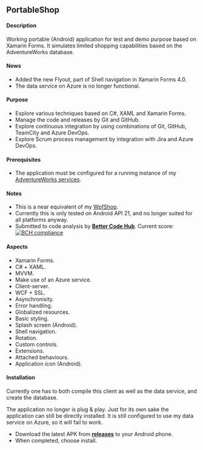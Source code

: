 ## PortableShop

#### Description
Working portable (Android) application for test and demo purpose based on Xamarin Forms. It simulates limited shopping capabilities based on the AdventureWorks database.

#### News
* Added the new Flyout, part of Shell navigation in Xamarin Forms 4.0.
* The data service on Azure is no longer functional.

#### Purpose
* Explore various techniques based on C#, XAML and Xamarin Forms.
* Manage the code and releases by Git and GitHub.
* Explore continuous integration by using combinations of Git, GitHub, TeamCity and Azure DevOps.
* Explore Scrum process management by integration with Jira and Azure DevOps.

#### Prerequisites
* The application must be configured for a running instance of my [AdventureWorks services](https://github.com/a-einstein/AdventureWorks/blob/master/README.md).

#### Notes
* This is a near equivalent of my [WpfShop](https://github.com/a-einstein/WpfShop).
* Currently this is only tested on Android API 21, and no longer suited for all platforms anyway.
* Submitted to code analysis by **[Better Code Hub](https://bettercodehub.com)**. Current score: [![BCH compliance](https://bettercodehub.com/edge/badge/a-einstein/PortableShop)](https://bettercodehub.com)

#### Aspects
* Xamarin Forms.
* C# + XAML.
* MVVM.
* Make use of an Azure service.
* Client-server.
* WCF + SSL.
* Asynchronisity.
* Error handling.
* Globalized resources.
* Basic styling.
* Splash screen (Android).
* Shell navigation.
* Rotation.
* Custom controls.
* Extensions.
* Attached behaviours.
* Application icon (Android).

#### Installation
Currently one has to both compile this client as well as the data service, and create the database.

The application no longer is plug & play. Just for its own sake the application can still be directly installed. It is still configured to use my data service on Azure, so it will fail to work.
* Download the latest APK from **[releases](https://github.com/a-einstein/PortableShop/releases)** to your Android phone.
* When completed, choose install.

